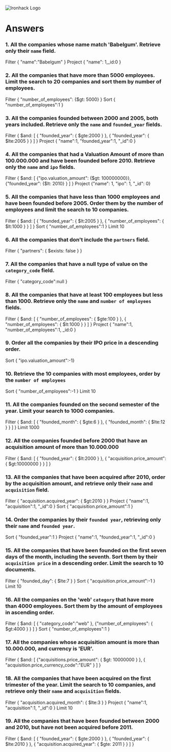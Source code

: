 ![Ironhack Logo](https://i.imgur.com/1QgrNNw.png)

# Answers

### 1. All the companies whose name match 'Babelgum'. Retrieve only their `name` field.

<!-- Your Code Goes Here -->

Filter { "name":"Babelgum" }
Project { "name": 1,_id:0 }

### 2. All the companies that have more than 5000 employees. Limit the search to 20 companies and sort them by **number of employees**.

<!-- Your Code Goes Here -->
Filter { "number_of_employees": {$gt: 5000} }
Sort { "number_of_employees":1 }

### 3. All the companies founded between 2000 and 2005, both years included. Retrieve only the `name` and `founded_year` fields.

<!-- Your Code Goes Here -->
Filter { $and: [ { "founded_year": { $gte:2000 } }, { "founded_year": {  $lte:2005 } } ] }
Project { "name":1, "founded_year":1, "_id":0 }

### 4. All the companies that had a Valuation Amount of more than 100.000.000 and have been founded before 2010. Retrieve only the `name` and `ipo` fields.

<!-- Your Code Goes Here -->
Filter { $and: [ {"ipo.valuation_amount": {$gt: 100000000}}, {"founded_year": {$lt: 2010} } ] }
Project {"name": 1, "ipo": 1, "_id": 0}

### 5. All the companies that have less than 1000 employees and have been founded before 2005. Order them by the number of employees and limit the search to 10 companies.

<!-- Your Code Goes Here -->
Filter { $and: [ { "founded_year": { $lt:2005 } }, { "number_of_employees": {  $lt:1000 } } ] }
Sort { "number_of_employees":1 }
Limit 10

### 6. All the companies that don't include the `partners` field.

<!-- Your Code Goes Here -->
Filter { "partners": { $exists: false } }

### 7. All the companies that have a null type of value on the `category_code` field.

<!-- Your Code Goes Here -->
Filter { "category_code":null }

### 8. All the companies that have at least 100 employees but less than 1000. Retrieve only the `name` and `number of employees` fields.

<!-- Your Code Goes Here -->
Filter { $and: [ { "number_of_employees": { $gte:100 } }, { "number_of_employees": {  $lt:1000 } } ] }
Project { "name":1, "number_of_employees":1, _id:0 }

### 9. Order all the companies by their IPO price in a descending order.

<!-- Your Code Goes Here -->
Sort { "ipo.valuation_amount":-1}

### 10. Retrieve the 10 companies with most employees, order by the `number of employees`

<!-- Your Code Goes Here -->
Sort { "number_of_employees":-1 }
Limit 10

### 11. All the companies founded on the second semester of the year. Limit your search to 1000 companies.

<!-- Your Code Goes Here -->
Filter { $and: [ { "founded_month": { $gte:6 } }, { "founded_month": {  $lte:12 } } ] }
Limit 1000

### 12. All the companies founded before 2000 that have an acquisition amount of more than 10.000.000

<!-- Your Code Goes Here -->
Filter { $and: [ { "founded_year": { $lt:2000 } }, { "acquisition.price_amount": {  $gt:10000000 } } ] }

### 13. All the companies that have been acquired after 2010, order by the acquisition amount, and retrieve only their `name` and `acquisition` field.

<!-- Your Code Goes Here -->
Filter { "acquisition.acquired_year": { $gt:2010 } }
Project { "name":1, "acquisition":1, "_id":0 }
Sort { "acquisition.price_amount":1 }

### 14. Order the companies by their `founded year`, retrieving only their `name` and `founded year`.

<!-- Your Code Goes Here -->
Sort { "founded_year":1 }
Project { "name":1, "founded_year":1, "_id":0 }

### 15. All the companies that have been founded on the first seven days of the month, including the seventh. Sort them by their `acquisition price` in a descending order. Limit the search to 10 documents.

<!-- Your Code Goes Here -->
Filter { "founded_day": { $lte:7 } }
Sort { "acquisition.price_amount":-1 }
Limit 10

### 16. All the companies on the 'web' `category` that have more than 4000 employees. Sort them by the amount of employees in ascending order.

<!-- Your Code Goes Here -->
Filter { $and: [ { "category_code":"web" }, {"number_of_employees": { $gt:4000 } } ] }
Sort { "number_of_employees":1 }

### 17. All the companies whose acquisition amount is more than 10.000.000, and currency is 'EUR'.

<!-- Your Code Goes Here -->
Filter { $and: [ {"acquisitions.price_amount": { $gt: 10000000 } }, { "acquisition.price_currency_code":"EUR" } ] }


### 18. All the companies that have been acquired on the first trimester of the year. Limit the search to 10 companies, and retrieve only their `name` and `acquisition` fields.

<!-- Your Code Goes Here -->
Filter { "acquisition.acquired_month": { $lte:3 } }
Project { "name":1, "acquisition":1, "_id":0 }
Limit 10

### 19. All the companies that have been founded between 2000 and 2010, but have not been acquired before 2011.

<!-- Your Code Goes Here -->
Filter { $and: [ { "founded_year": { $gte:2000 }  }, { "founded_year": { $lte:2010 } }, { "acquisition.acquired_year": { $gte: 2011 }  } ] }
